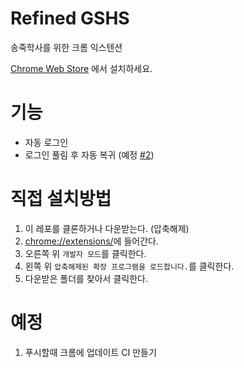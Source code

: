 # Refined GSHS

송죽학사를 위한 크롬 익스텐션

[Chrome Web Store](https://chrome.google.com/webstore/detail/refined-gshs/piopphdlhfmploedlfopalilllofaeld) 에서 설치하세요.

# 기능

- 자동 로그인
- 로그인 풀림 후 자동 복귀 (예정 [#2](https://github.com/buttercrab/refined-gshs/issues/2))

# 직접 설치방법

1. 이 레포를 클론하거나 다운받는다. (압축해제)
2. [chrome://extensions/](chrome://extensions/)에 들어간다.
3. 오른쪽 위 `개발자 모드`를 클릭한다.
4. 왼쪽 위 `압축해제된 확장 프로그램을 로드합니다.`를 클릭한다.
5. 다운받은 폴더를 찾아서 클릭한다.

# 예정

1. 푸시할때 크롬에 업데이트 CI 만들기